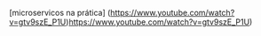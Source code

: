 [microservicos na prática] (https://www.youtube.com/watch?v=gtv9szE_P1U)https://www.youtube.com/watch?v=gtv9szE_P1U)
